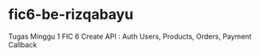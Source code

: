 # fic6-be-rizqabayu
Tugas Minggu 1 FIC 6 Create API : Auth Users, Products, Orders, Payment Callback
